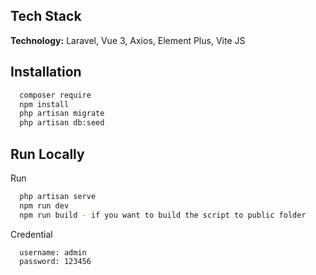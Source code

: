 
## Tech Stack

**Technology:** Laravel, Vue 3, Axios, Element Plus, Vite JS

## Installation

```bash
  composer require
  npm install
  php artisan migrate
  php artisan db:seed

```
## Run Locally

Run

```bash
  php artisan serve
  npm run dev
  npm run build - if you want to build the script to public folder
```

Credential

```bash
  username: admin
  password: 123456
```
